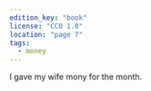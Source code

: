 ```yaml
---
edition_key: "book"
license: "CC0 1.0"
location: "page 7"
tags:
  - money
---
```

I gave my wife mony for the month.
